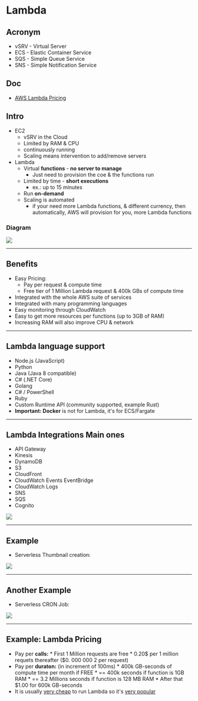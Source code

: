 # Lambda

## Acronym
* vSRV - Virtual Server
* ECS - Elastic Container Service
* SQS - Simple Queue Service
* SNS - Simple Notification Service

## Doc
* [AWS Lambda Pricing](https://aws.amazon.com/lambda/pricing/)

## Intro
* EC2
    * vSRV in the Cloud
    * Limited by RAM & CPU
    * continuously running
    * Scaling means intervention to add/remove servers
* Lambda
    * Virtual **functions** - **no server to manage**
        * Just need to provision the coe & the functions run
    * Limited by time - **short executions**
        * ex.: up to 15 minutes
    * Run **on-demand**
    * Scaling is automated
        * if your need more Lambda functions, & different currency, then automatically, AWS will provision for you, more Lambda  functions

### Diagram
[<img src="https://i.imgur.com/TLwzoqg.png">](https://i.imgur.com/TLwzoqg.png)

---

## Benefits
* Easy Pricing:
    * Pay per request & compute time
    * Free tier of 1 Million Lambda request & 400k GBs of compute time 
* Integrated with the whole AWS suite of services
* Integrated with many programming languages
* Easy monitoring through CloudWatch
* Easy to get more resources per functions (up to 3GB of RAM)
* Increasing RAM will also improve CPU & network

---

## Lambda language support
* Node.js  (JavaScript)
* Python
* Java (Java 8 compatible)
* C# (.NET Core)
* Golang
* C# / PowerShell
* Ruby
* Custom Runtime API (community supported, example Rust)
* **Important: Docker** is not for Lambda, it's for ECS/Fargate

---

## Lambda Integrations Main ones
* API Gateway
* Kinesis
* DynamoDB
* S3
* CloudFront
* CloudWatch Events EventBridge
* CloudWatch Logs
* SNS
* SQS
* Cognito

[<img src="https://i.imgur.com/T2XhX9y.png">](https://i.imgur.com/T2XhX9y.png)

---

## Example
* Serverless Thumbnail creation:

[<img src="https://i.imgur.com/qvDwCcN.png">](https://i.imgur.com/qvDwCcN.png)

---

## Another Example
* Serverless CRON Job:

[<img src="https://i.imgur.com/H3Yi9Wi.png">](https://i.imgur.com/H3Yi9Wi.png)

---

## Example: Lambda Pricing
* Pay per **calls:**
      * First 1 Million requests are free
      * 0.20$ per 1 million requets thereafter ($0. 000 000 2 per request)
* Pay per **duraton:** (in increment of 100ms)
      * 400k GB-seconds of compute time per month if FREE
      * == 400k seconds if function is 1GB RAM
      * == 3.2 Millions seconds if function is 128 MB RAM
      * After that $1.00 for 600k GB-seconds
* It is usually <ins>very cheap</ins> to run Lambda so it's <ins>very popular</ins>
